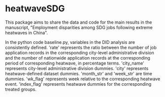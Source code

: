 # heatwaveSDG

This package aims to share the data and code for the main results in the manuscript, "Employment disparities among SDG jobs following extreme heatwaves in China".


In the python code baseline.py, variables in the DID analysis are consistently defined.
'rate' represents the ratio between the number of job application records in the corresponding city-level administrative division and the number of nationwide application records at the corresponding period of corresponding heatwave, in percentage terms.
'city_name' represents city-level administrative division dummies.
'city' represents heatwave-defined dataset dummies.
'month_str' and 'week_str' are time dummies.
'wk_flag' represents week relative to the corresponding heatwave event.
'index_flag' represents heatwave dummies for the corresponding treated groups.
